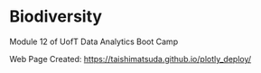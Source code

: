 # Biodiversity
Module 12 of UofT Data Analytics Boot Camp


Web Page Created: https://taishimatsuda.github.io/plotly_deploy/